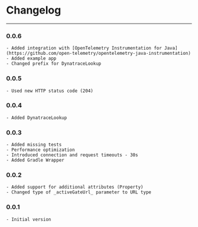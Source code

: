 # Changelog
---

### 0.0.6
	- Added integration with [OpenTelemetry Instrumentation for Java](https://github.com/open-telemetry/opentelemetry-java-instrumentation)
	- Added example app
	- Changed prefix for DynatraceLookup  

### 0.0.5
	- Used new HTTP status code (204) 

### 0.0.4
	- Added DynatraceLookup

### 0.0.3
    - Added missing tests
    - Performance optimization
    - Introduced connection and request timeouts - 30s
    - Added Gradle Wrapper

### 0.0.2
    - Added support for additional attributes (Property)
    - Changed type of _activeGateUrl_ parameter to URL type

### 0.0.1
    - Initial version